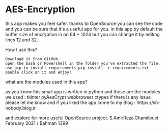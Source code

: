# AES-Encryption
this app makes you feel safer. thanks to OpenSource you can see the code and you can be sure that it's a useful app for you. 
in this app by default the buffer size of encryption in on 64 * 1024 but you can change it by editing lines 12 and 32.

How I use this?

    Download it from GitHub.
    open the bash or Powershell in the folder you've extracted the file.
    use pip to install requirements pip install -r requirements.txt
    Double click on it and enjoy!

what are the modules used in this app?

as you know this small app is written in python and these are the modules we used : tkinter pyAesCrypt webbrowser ctypes
if there is any issue please let me know and if you liked the app come to my Blog : اhttps://sh-nobody.blog.ir

and explore for more useful OpenSource project. S.AmirReza.Ghamilouei February 2021 / Bahman 1399
